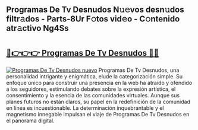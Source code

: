 ## Programas De Tv Desnudos N𝚞𝚎vos desn𝚞dos filtr𝚊dos - Parts-8Ur F𝚘tos vid𝚎o - C𝚘ntenido atr𝚊ctivo Ng4Ss

# <h2><a href="http://mb5r8c3.tromn.icu/?c=Programas+De+Tv+Desnudos">🔗👉👉👉 Programas De Tv Desnudos 🔗🔗</a></h2>

[![Programas De Tv Desnudos nuevo](https://i.imgur.com/pEAQMta.gif)](http://mb5r8c3.tromn.icu/?c=Programas+De+Tv+Desnudos)
Programas De Tv Desnudos, una personalidad intrigante y enigmática, elude la categorización simple. Su enfoque único para construir una presencia en la web ha atraído y ofendido a los seguidores, estimulando debates sobre la expresión artística, el consentimiento y la esencia de las comunidades virtuales. Aunque sus planes futuros no están claros, su papel en la redefinición de la comunidad en línea es incuestionable. La determinación inquebrantable y el magnetismo innegable impulsan el viaje de Programas De Tv Desnudos en el panorama digital.
